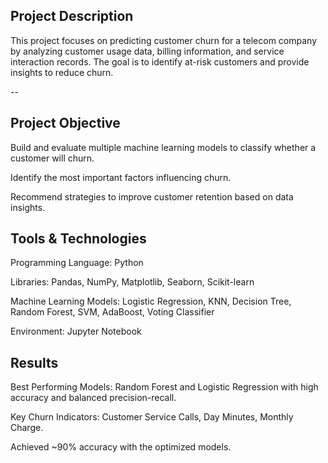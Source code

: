 ## Project Description
This project focuses on predicting customer churn for a telecom company by analyzing customer usage data, billing information, and service interaction records. The goal is to identify at-risk customers and provide insights to reduce churn.

 --
 
## Project Objective
Build and evaluate multiple machine learning models to classify whether a customer will churn.

Identify the most important factors influencing churn.

Recommend strategies to improve customer retention based on data insights.

## Tools & Technologies
Programming Language: Python

Libraries: Pandas, NumPy, Matplotlib, Seaborn, Scikit-learn

Machine Learning Models: Logistic Regression, KNN, Decision Tree, Random Forest, SVM, AdaBoost, Voting Classifier

Environment: Jupyter Notebook
## Results
Best Performing Models: Random Forest and Logistic Regression with high accuracy and balanced precision-recall.

Key Churn Indicators: Customer Service Calls, Day Minutes, Monthly Charge.

Achieved ~90% accuracy with the optimized models.
